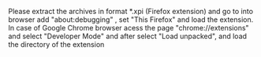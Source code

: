 Please extract the archives in format *.xpi (Firefox extension) and go to into browser add "about:debugging" , set "This Firefox" and load the extension. In case of Google Chrome browser acess the page "chrome://extensions"  and select "Developer Mode" and after select "Load unpacked", and load the directory of the extension
